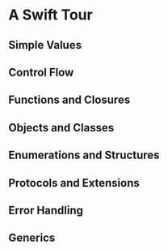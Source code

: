 # A Swift Tour

## Simple Values

## Control Flow

## Functions and Closures

## Objects and Classes

## Enumerations and Structures

## Protocols and Extensions

## Error Handling

## Generics